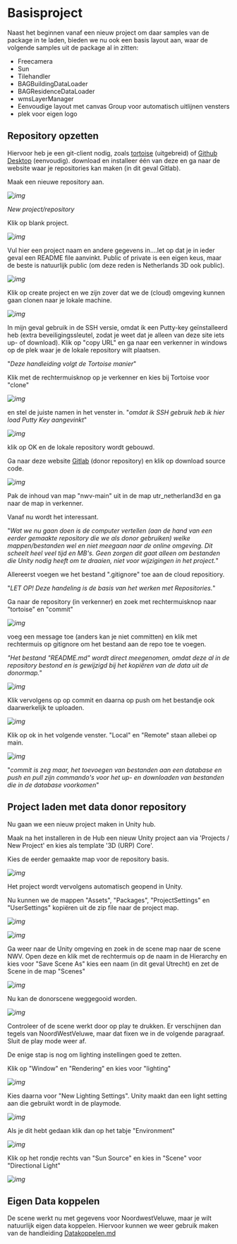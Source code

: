 # Basisproject

Naast het beginnen vanaf een nieuw project om daar samples van de package in te laden, bieden we nu ook een basis layout aan, waar de volgende samples uit de package al in zitten:

- Freecamera
- Sun
- Tilehandler
- BAGBuildingDataLoader
- BAGResidenceDataLoader
- wmsLayerManager
- Eenvoudige layout met canvas Group voor automatisch uitlijnen vensters
- plek voor eigen logo

## Repository opzetten

Hiervoor heb je een git-client nodig, zoals [tortoise](https://tortoisegit.org/download/) (uitgebreid) of [Github Desktop](https://desktop.github.com/) (eenvoudig). download en installeer één van deze en ga naar de website waar je repositories kan maken (in dit geval Gitlab).

Maak een nieuwe repository aan.

*![img](./imgs/basis/image1.png)*

*New project/repository*

Klik op blank project.

*![img](./imgs/basis/image2.png)*

Vul hier een project naam en andere gegevens in....let op dat je in ieder geval een README file aanvinkt. Public of private is een eigen keus, maar de beste is natuurlijk public (om deze reden is Netherlands 3D ook public).

*![img](./imgs/basis/image3.png)*

Klik op create project en we zijn zover dat we de (cloud) omgeving kunnen gaan clonen naar je lokale machine.

*![img](./imgs/basis/image4.png)*

In mijn geval gebruik in de SSH versie, omdat ik een Putty-key geïnstalleerd heb (extra beveiligingssleutel, zodat je weet dat je alleen van deze site iets up- of download). Klik op "copy URL" en ga naar een verkenner in windows op de plek waar je de lokale repository wilt plaatsen.

"*Deze handleiding volgt de Tortoise manier*"

Klik met de rechtermuisknop op je verkenner en kies bij Tortoise voor "clone"

*![img](./imgs/basis/image5.png)*

en stel de juiste namen in het venster in. "*omdat ik SSH gebruik heb ik hier load Putty Key aangevinkt*"

*![img](./imgs/basis/image6.png)*

klik op OK en de lokale repository wordt gebouwd.

Ga naar deze website [Gitlab]([https://gitlab.com/ajkoelewijn/nwv/-/tree/main/noordwestveluwe) (donor repository) en klik op download source code.

*![img](./imgs/basis/image12.png)*



Pak de inhoud van map "nwv-main" uit in de map utr_netherland3d en ga naar de map in verkenner.

Vanaf nu wordt het interessant.

"*Wat we nu gaan doen is de computer vertellen (aan de hand van een eerder gemaakte repository die we als donor gebruiken) welke mappen/bestanden wel en niet meegaan naar de online omgeving. Dit scheelt heel veel tijd en MB's. Geen zorgen dit gaat alleen om bestanden die Unity nodig heeft om te draaien, niet voor wijzigingen in het project.*"

Allereerst voegen we het bestand ".gitignore" toe aan de cloud repositiory.

"*LET OP! Deze handeling is de basis van het werken met Repositories.*"

Ga naar de repository (in verkenner) en zoek met rechtermuisknop naar "tortoise" en "commit"

*![img](./imgs/basis/image8.png)*

voeg een message toe (anders kan je niet committen) en klik met rechtermuis op gitignore om het bestand aan de repo toe te voegen.

*"Het bestand "README.md" wordt direct meegenomen, omdat deze al in de repository bestond en is gewijzigd bij het kopiëren van de data uit de donormap."*

*![img](./imgs/basis/image9.png)*

Klik vervolgens op op commit en daarna op push om het bestandje ook daarwerkelijk te uploaden.



*![img](./imgs/basis/image10.png)*

Klik op ok in het volgende venster. "Local" en "Remote" staan allebei op main.

*![img](./imgs/basis/image11.png)*

"*commit is zeg maar, het toevoegen van bestanden aan een database en push en pull zijn commando's voor het up- en downloaden van bestanden die in de database voorkomen*"



## Project laden met data donor repository

Nu gaan we een nieuw project maken in Unity hub.

Maak na het installeren in de Hub een nieuw Unity project aan via 'Projects / New Project' en kies als template '3D (URP) Core'.

Kies de eerder gemaakte map voor de repository basis.

*![img](./imgs/basis/image13.png)*

Het project wordt vervolgens automatisch geopend in Unity.

Nu kunnen we de mappen "Assets", "Packages", "ProjectSettings" en "UserSettings" kopiëren uit de zip file naar de project map.

*![img](./imgs/basis/image14.png)*



*![img](./imgs/basis/image15.png)*



Ga weer naar de Unity omgeving en zoek in de scene map naar de scene NWV. Open deze en klik met de rechtermuis op de naam in de Hierarchy en kies voor "Save Scene As" kies een naam (in dit geval Utrecht) en zet de Scene in de map "Scenes"

*![img](./imgs/basis/image16.png)*



Nu kan de donorscene weggegooid worden.

*![img](./imgs/basis/image17.png)*

Controleer of de scene werkt door op play te drukken. Er verschijnen dan tegels van NoordWestVeluwe, maar dat fixen we in de volgende paragraaf. Sluit de play mode weer af.

De enige stap is nog om lighting instellingen goed te zetten.

Klik op "Window" en "Rendering" en kies voor "lighting"

*![img](./imgs/basis/image18.png)*

Kies daarna voor "New Lighting Settings". Unity maakt dan een light setting aan die gebruikt wordt in de playmode.

*![img](./imgs/basis/image19.png)*

Als je dit hebt gedaan klik dan op het tabje "Environment"

*![img](./imgs/basis/image20.png)*

Klik op het rondje rechts van "Sun Source" en kies in "Scene" voor "Directional Light"

*![img](./imgs/basis/image21.png)*



## Eigen Data koppelen

De scene werkt nu met gegevens voor NoordwestVeluwe, maar je wilt natuurlijk eigen data koppelen. Hiervoor kunnen we weer gebruik maken van de handleiding [Datakoppelen.md](https://github.com/Amsterdam/Netherlands3D/blob/main/PackageUserManual/Dutch/DataKoppelen.md)



